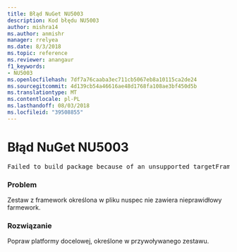 ```yaml
---
title: Błąd NuGet NU5003
description: Kod błędu NU5003
author: mishra14
ms.author: anmishr
manager: rrelyea
ms.date: 8/3/2018
ms.topic: reference
ms.reviewer: anangaur
f1_keywords:
- NU5003
ms.openlocfilehash: 7df7a76caaba3ec711cb5067eb8a10115ca2de24
ms.sourcegitcommit: 4d139cb54a46616ae48d1768fa108ae3bf450d5b
ms.translationtype: MT
ms.contentlocale: pl-PL
ms.lasthandoff: 08/03/2018
ms.locfileid: "39508855"
---
```

# <a name="nuget-error-nu5003"></a>Błąd NuGet NU5003
<pre>Failed to build package because of an unsupported targetFramework value on 'System.Net'.</pre>

### <a name="issue"></a>Problem

Zestaw z framework określona w pliku nuspec nie zawiera nieprawidłowy farmework.


### <a name="solution"></a>Rozwiązanie

Popraw platformy docelowej, określone w przywoływanego zestawu.

